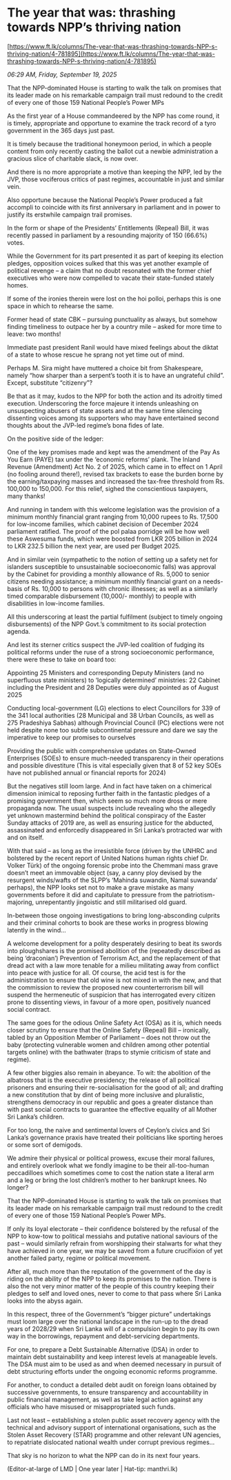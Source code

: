 # The year that was: thrashing  towards NPP’s thriving nation

[https://www.ft.lk/columns/The-year-that-was-thrashing-towards-NPP-s-thriving-nation/4-781895](https://www.ft.lk/columns/The-year-that-was-thrashing-towards-NPP-s-thriving-nation/4-781895)

*06:29 AM, Friday, September 19, 2025*

That the NPP-dominated House is starting to walk the talk on promises that its leader made on his remarkable campaign trail must redound to the credit of every one of those 159 National People’s Power MPs

As the first year of a House commandeered by the NPP has come round, it is timely, appropriate and opportune to examine the track record of a tyro government in the 365 days just past.

It is timely because the traditional honeymoon period, in which a people content from only recently casting the ballot cut a newbie administration a gracious slice of charitable slack, is now over.

And there is no more appropriate a motive than keeping the NPP, led by the JVP, those vociferous critics of past regimes, accountable in just and similar vein.

Also opportune because the National People’s Power produced a fait accompli to coincide with its first anniversary in parliament and in power to justify its erstwhile campaign trail promises.

In the form or shape of the Presidents’ Entitlements (Repeal) Bill, it was recently passed in parliament by a resounding majority of 150 (66.6%) votes.

While the Government for its part presented it as part of keeping its election pledges, opposition voices sulked that this was yet another example of political revenge – a claim that no doubt resonated with the former chief executives who were now compelled to vacate their state-funded stately homes.

If some of the ironies therein were lost on the hoi polloi, perhaps this is one space in which to rehearse the same.

Former head of state CBK – pursuing punctuality as always, but somehow finding timeliness to outpace her by a country mile – asked for more time to leave: two months!

Immediate past president Ranil would have mixed feelings about the diktat of a state to whose rescue he sprang not yet time out of mind.

Perhaps M. Sira might have muttered a choice bit from Shakespeare, namely “how sharper than a serpent’s tooth it is to have an ungrateful child”. Except, substitute “citizenry”?

Be that as it may, kudos to the NPP for both the action and its adroitly timed execution. Underscoring the force majeure it intends unleashing on unsuspecting abusers of state assets and at the same time silencing dissenting voices among its supporters who may have entertained second thoughts about the JVP-led regime’s bona fides of late.

On the positive side of the ledger:

One of the key promises made and kept was the amendment of the Pay As You Earn (PAYE) tax under the ‘economic reforms’ plank. The Inland Revenue (Amendment) Act No. 2 of 2025, which came in to effect on 1 April (no fooling around there!), revised tax brackets to ease the burden borne by the earning/taxpaying masses and increased the tax-free threshold from Rs. 100,000 to 150,000. For this relief, sighed the conscientious taxpayers, many thanks!

And running in tandem with this welcome legislation was the provision of a minimum monthly financial grant ranging from 10,000 rupees to Rs. 17,500 for low-income families, which cabinet decision of December 2024 parliament ratified. The proof of the pol palaa porridge will be how well these Aswesuma funds, which were boosted from LKR 205 billion in 2024 to LKR 232.5 billion the next year, are used per Budget 2025.

And in similar vein (sympathetic to the notion of setting up a safety net for islanders susceptible to unsustainable socioeconomic falls) was approval by the Cabinet for providing a monthly allowance of Rs. 5,000 to senior citizens needing assistance; a minimum monthly financial grant on a needs-basis of Rs. 10,000 to persons with chronic illnesses; as well as a similarly timed comparable disbursement (10,000/- monthly) to people with disabilities in low-income families.

All this underscoring at least the partial fulfilment (subject to timely ongoing disbursements) of the NPP Govt.’s commitment to its social protection agenda.

And lest its sterner critics suspect the JVP-led coalition of fudging its political reforms under the ruse of a strong socioeconomic performance, there were these to take on board too:

Appointing 25 Ministers and corresponding Deputy Ministers (and no superfluous state ministers) to ‘logically determined’ ministries: 22 Cabinet including the President and 28 Deputies were duly appointed as of August 2025

Conducting local-government (LG) elections to elect Councillors for 339 of the 341 local authorities (28 Municipal and 38 Urban Councils, as well as 275 Pradeshiya Sabhas) although Provincial Council (PC) elections were not held despite none too subtle subcontinental pressure and dare we say the imperative to keep our promises to ourselves

Providing the public with comprehensive updates on State-Owned Enterprises (SOEs) to ensure much-needed transparency in their operations and possible divestiture (This is vital especially given that 8 of 52 key SOEs have not published annual or financial reports for 2024)

But the negatives still loom large. And in fact have taken on a chimerical dimension inimical to reposing further faith in the fantastic pledges of a promising government then, which seem so much more dross or mere propaganda now. The usual suspects include revealing who the allegedly yet unknown mastermind behind the political conspiracy of the Easter Sunday attacks of 2019 are, as well as ensuring justice for the abducted, assassinated and enforcedly disappeared in Sri Lanka’s protracted war with and on itself.

With that said – as long as the irresistible force (driven by the UNHRC and bolstered by the recent report of United Nations human rights chief Dr. Volker Türk) of the ongoing forensic probe into the Chemmani mass grave doesn’t meet an immovable object (say, a canny ploy devised by the resurgent winds/wafts of the SLPP’s ‘Mahinda suwandin, Namal suwanda’ perhaps), the NPP looks set not to make a grave mistake as many governments before it did and capitulate to pressure from the patriotism-majoring, unrepentantly jingoistic and still militarised old guard.

In-between those ongoing investigations to bring long-absconding culprits and their criminal cohorts to book are these works in progress blowing latently in the wind...

A welcome development for a polity desperately desiring to beat its swords into ploughshares is the promised abolition of the (repeatedly described as being ‘draconian’) Prevention of Terrorism Act, and the replacement of that dread act with a law more tenable for a milieu militating away from conflict into peace with justice for all. Of course, the acid test is for the administration to ensure that old wine is not mixed in with the new, and that the commission to review the proposed new counterterrorism bill will suspend the hermeneutic of suspicion that has interrogated every citizen prone to dissenting views, in favour of a more open, positively nuanced social contract.

The same goes for the odious Online Safety Act (OSA) as it is, which needs closer scrutiny to ensure that the Online Safety (Repeal) Bill – ironically, tabled by an Opposition Member of Parliament – does not throw out the baby (protecting vulnerable women and children among other potential targets online) with the bathwater (traps to stymie criticism of state and regime).

A few other biggies also remain in abeyance. To wit: the abolition of the albatross that is the executive presidency; the release of all political prisoners and ensuring their re-socialisation for the good of all; and drafting a new constitution that by dint of being more inclusive and pluralistic, strengthens democracy in our republic and goes a greater distance than with past social contracts to guarantee the effective equality of all Mother Sri Lanka’s children.

For too long, the naive and sentimental lovers of Ceylon’s civics and Sri Lanka’s governance praxis have treated their politicians like sporting heroes or some sort of demigods.

We admire their physical or political prowess, excuse their moral failures, and entirely overlook what we fondly imagine to be their all-too-human peccadilloes which sometimes come to cost the nation state a literal arm and a leg or bring the lost children’s mother to her bankrupt knees. No longer?

That the NPP-dominated House is starting to walk the talk on promises that its leader made on his remarkable campaign trail must redound to the credit of every one of those 159 National People’s Power MPs.

If only its loyal electorate – their confidence bolstered by the refusal of the NPP to kow-tow to political messiahs and putative national saviours of the past – would similarly refrain from worshipping their stalwarts for what they have achieved in one year, we may be saved from a future crucifixion of yet another failed party, regime or political movement.

After all, much more than the reputation of the government of the day is riding on the ability of the NPP to keep its promises to the nation. There is also the not very minor matter of the people of this country keeping their pledges to self and loved ones, never to come to that pass where Sri Lanka looks into the abyss again.

In this respect, three of the Government’s “bigger picture” undertakings must loom large over the national landscape in the run-up to the dread years of 2028/29 when Sri Lanka will of a compulsion begin to pay its own way in the borrowings, repayment and debt-servicing departments.

For one, to prepare a Debt Sustainable Alternative (DSA) in order to maintain debt sustainability and keep interest levels at manageable levels. The DSA must aim to be used as and when deemed necessary in pursuit of debt structuring efforts under the ongoing economic reforms programme.

For another, to conduct a detailed debt audit on foreign loans obtained by successive governments, to ensure transparency and accountability in public financial management, as well as take legal action against any officials who have misused or misappropriated such funds.

Last not least – establishing a stolen public asset recovery agency with the technical and advisory support of international organisations, such as the Stolen Asset Recovery (STAR) programme and other relevant UN agencies, to repatriate dislocated national wealth under corrupt previous regimes...

That sky is no horizon to what the NPP can do in its next four years.

(Editor-at-large of LMD | One year later | Hat-tip: manthri.lk)

